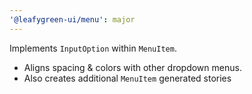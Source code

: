 ```yaml
---
'@leafygreen-ui/menu': major
---
```


Implements `InputOption` within `MenuItem`.
- Aligns spacing & colors with other dropdown menus.
- Also creates additional `MenuItem` generated stories
